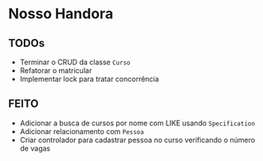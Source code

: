 # Nosso Handora

## TODOs

- Terminar o CRUD da classe `Curso`
- Refatorar o matricular
- Implementar lock para tratar concorrência


## FEITO
- Adicionar a busca de cursos por nome com LIKE usando `Specification`
- Adicionar relacionamento com `Pessoa`
- Criar controlador para cadastrar pessoa no curso verificando o número de vagas